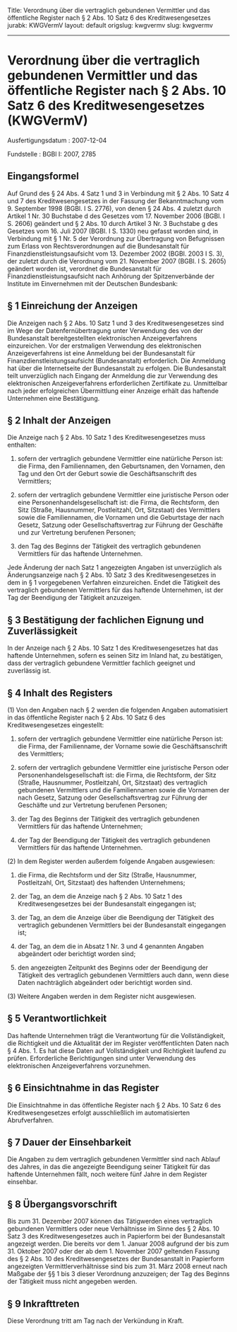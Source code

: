 Title: Verordnung über die vertraglich gebundenen Vermittler und das öffentliche Register
  nach § 2 Abs. 10 Satz 6 des Kreditwesengesetzes
jurabk: KWGVermV
layout: default
origslug: kwgvermv
slug: kwgvermv

---

# Verordnung über die vertraglich gebundenen Vermittler und das öffentliche Register nach § 2 Abs. 10 Satz 6 des Kreditwesengesetzes (KWGVermV)

Ausfertigungsdatum
:   2007-12-04

Fundstelle
:   BGBl I: 2007, 2785

[^F768771_01_BJNR278500007]:     Diese Verordnung dient der weiteren Umsetzung der Richtlinie
    2004/39/EG des Europäischen Parlaments und des Rates vom 21. April
    2004 über Märkte für Finanzinstrumente, zur Änderung der Richtlinien
    85/611/EWG und 93/6/EWG des Rates und der Richtlinie 2000/12/EG des
    Europäischen Parlaments und des Rates und zur Aufhebung der Richtlinie
    93/22/EWG des Rates (ABl. EU Nr. L 145 S. 1, 2005 Nr. L 45 S. 18),
    zuletzt geändert durch Artikel 3 der Richtlinie 2007/44/EG des
    Europäischen Parlaments und des Rates vom 5. September 2007 (ABl. EU
    Nr. L 247 S. 1).


## Eingangsformel

Auf Grund des § 24 Abs. 4 Satz 1 und 3 in Verbindung mit § 2 Abs. 10
Satz 4 und 7 des Kreditwesengesetzes in der Fassung der Bekanntmachung
vom 9. September 1998 (BGBl. I S. 2776), von denen § 24 Abs. 4 zuletzt
durch Artikel 1 Nr. 30 Buchstabe d des Gesetzes vom 17. November 2006
(BGBl. I S. 2606) geändert und § 2 Abs. 10 durch Artikel 3 Nr. 3
Buchstabe g des Gesetzes vom 16. Juli 2007 (BGBl. I S. 1330) neu
gefasst worden sind, in Verbindung mit § 1 Nr. 5 der Verordnung zur
Übertragung von Befugnissen zum Erlass von Rechtsverordnungen auf die
Bundesanstalt für Finanzdienstleistungsaufsicht vom 13. Dezember 2002
(BGBl. 2003 I S. 3), der zuletzt durch die Verordnung vom 21. November
2007 (BGBl. I S. 2605) geändert worden ist, verordnet die
Bundesanstalt für Finanzdienstleistungsaufsicht nach Anhörung der
Spitzenverbände der Institute im Einvernehmen mit der Deutschen
Bundesbank:


## § 1 Einreichung der Anzeigen

Die Anzeigen nach § 2 Abs. 10 Satz 1 und 3 des Kreditwesengesetzes
sind im Wege der Datenfernübertragung unter Verwendung des von der
Bundesanstalt bereitgestellten elektronischen Anzeigeverfahrens
einzureichen. Vor der erstmaligen Verwendung des elektronischen
Anzeigeverfahrens ist eine Anmeldung bei der Bundesanstalt für
Finanzdienstleistungsaufsicht (Bundesanstalt) erforderlich. Die
Anmeldung hat über die Internetseite der Bundesanstalt zu erfolgen.
Die Bundesanstalt teilt unverzüglich nach Eingang der Anmeldung die
zur Verwendung des elektronischen Anzeigeverfahrens erforderlichen
Zertifikate zu. Unmittelbar nach jeder erfolgreichen Übermittlung
einer Anzeige erhält das haftende Unternehmen eine Bestätigung.


## § 2 Inhalt der Anzeigen

Die Anzeige nach § 2 Abs. 10 Satz 1 des Kreditwesengesetzes muss
enthalten:

1.  sofern der vertraglich gebundene Vermittler eine natürliche Person
    ist: die Firma, den Familiennamen, den Geburtsnamen, den Vornamen, den
    Tag und den Ort der Geburt sowie die Geschäftsanschrift des
    Vermittlers;


2.  sofern der vertraglich gebundene Vermittler eine juristische Person
    oder eine Personenhandelsgesellschaft ist: die Firma, die Rechtsform,
    den Sitz (Straße, Hausnummer, Postleitzahl, Ort, Sitzstaat) des
    Vermittlers sowie die Familiennamen, die Vornamen und die Geburtstage
    der nach Gesetz, Satzung oder Gesellschaftsvertrag zur Führung der
    Geschäfte und zur Vertretung berufenen Personen;


3.  den Tag des Beginns der Tätigkeit des vertraglich gebundenen
    Vermittlers für das haftende Unternehmen.



Jede Änderung der nach Satz 1 angezeigten Angaben ist unverzüglich als
Änderungsanzeige nach § 2 Abs. 10 Satz 3 des Kreditwesengesetzes in
dem in § 1 vorgegebenen Verfahren einzureichen. Endet die Tätigkeit
des vertraglich gebundenen Vermittlers für das haftende Unternehmen,
ist der Tag der Beendigung der Tätigkeit anzuzeigen.


## § 3 Bestätigung der fachlichen Eignung und Zuverlässigkeit

In der Anzeige nach § 2 Abs. 10 Satz 1 des Kreditwesengesetzes hat das
haftende Unternehmen, sofern es seinen Sitz im Inland hat, zu
bestätigen, dass der vertraglich gebundene Vermittler fachlich
geeignet und zuverlässig ist.


## § 4 Inhalt des Registers

(1) Von den Angaben nach § 2 werden die folgenden Angaben
automatisiert in das öffentliche Register nach § 2 Abs. 10 Satz 6 des
Kreditwesengesetzes eingestellt:

1.  sofern der vertraglich gebundene Vermittler eine natürliche Person
    ist: die Firma, der Familienname, der Vorname sowie die
    Geschäftsanschrift des Vermittlers;


2.  sofern der vertraglich gebundene Vermittler eine juristische Person
    oder Personenhandelsgesellschaft ist: die Firma, die Rechtsform, der
    Sitz (Straße, Hausnummer, Postleitzahl, Ort, Sitzstaat) des
    vertraglich gebundenen Vermittlers und die Familiennamen sowie die
    Vornamen der nach Gesetz, Satzung oder Gesellschaftsvertrag zur
    Führung der Geschäfte und zur Vertretung berufenen Personen;


3.  der Tag des Beginns der Tätigkeit des vertraglich gebundenen
    Vermittlers für das haftende Unternehmen;


4.  der Tag der Beendigung der Tätigkeit des vertraglich gebundenen
    Vermittlers für das haftende Unternehmen.




(2) In dem Register werden außerdem folgende Angaben ausgewiesen:

1.  die Firma, die Rechtsform und der Sitz (Straße, Hausnummer,
    Postleitzahl, Ort, Sitzstaat) des haftenden Unternehmens;


2.  der Tag, an dem die Anzeige nach § 2 Abs. 10 Satz 1 des
    Kreditwesengesetzes bei der Bundesanstalt eingegangen ist;


3.  der Tag, an dem die Anzeige über die Beendigung der Tätigkeit des
    vertraglich gebundenen Vermittlers bei der Bundesanstalt eingegangen
    ist;


4.  der Tag, an dem die in Absatz 1 Nr. 3 und 4 genannten Angaben
    abgeändert oder berichtigt worden sind;


5.  den angezeigten Zeitpunkt des Beginns oder der Beendigung der
    Tätigkeit des vertraglich gebundenen Vermittlers auch dann, wenn diese
    Daten nachträglich abgeändert oder berichtigt worden sind.




(3) Weitere Angaben werden in dem Register nicht ausgewiesen.


## § 5 Verantwortlichkeit

Das haftende Unternehmen trägt die Verantwortung für die
Vollständigkeit, die Richtigkeit und die Aktualität der im Register
veröffentlichten Daten nach § 4 Abs. 1. Es hat diese Daten auf
Vollständigkeit und Richtigkeit laufend zu prüfen. Erforderliche
Berichtigungen sind unter Verwendung des elektronischen
Anzeigeverfahrens vorzunehmen.


## § 6 Einsichtnahme in das Register

Die Einsichtnahme in das öffentliche Register nach § 2 Abs. 10 Satz 6
des Kreditwesengesetzes erfolgt ausschließlich im automatisierten
Abrufverfahren.


## § 7 Dauer der Einsehbarkeit

Die Angaben zu dem vertraglich gebundenen Vermittler sind nach Ablauf
des Jahres, in das die angezeigte Beendigung seiner Tätigkeit für das
haftende Unternehmen fällt, noch weitere fünf Jahre in dem Register
einsehbar.


## § 8 Übergangsvorschrift

Bis zum 31. Dezember 2007 können das Tätigwerden eines vertraglich
gebundenen Vermittlers oder neue Verhältnisse im Sinne des § 2 Abs. 10
Satz 3 des Kreditwesengesetzes auch in Papierform bei der
Bundesanstalt angezeigt werden. Die bereits vor dem 1. Januar 2008
aufgrund der bis zum 31. Oktober 2007 oder der ab dem 1. November 2007
geltenden Fassung des § 2 Abs. 10 des Kreditwesengesetzes der
Bundesanstalt in Papierform angezeigten Vermittlerverhältnisse sind
bis zum 31. März 2008 erneut nach Maßgabe der §§ 1 bis 3 dieser
Verordnung anzuzeigen; der Tag des Beginns der Tätigkeit muss nicht
angegeben werden.


## § 9 Inkrafttreten

Diese Verordnung tritt am Tag nach der Verkündung in Kraft.

